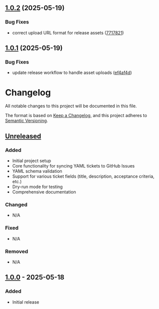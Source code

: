 ## [1.0.2](https://github.com/dodwmd/yaml-tickets-to-issues/compare/v1.0.1...v1.0.2) (2025-05-19)


### Bug Fixes

* correct upload URL format for release assets ([7717821](https://github.com/dodwmd/yaml-tickets-to-issues/commit/77178211dc6ff57c382e050d43a7c7a31dbc9976))

## [1.0.1](https://github.com/dodwmd/yaml-tickets-to-issues/compare/v1.0.0...v1.0.1) (2025-05-19)


### Bug Fixes

* update release workflow to handle asset uploads ([ef4af4d](https://github.com/dodwmd/yaml-tickets-to-issues/commit/ef4af4dc1a12fc1c3d6e967205cf460183604996))

# Changelog

All notable changes to this project will be documented in this file.

The format is based on [Keep a Changelog](https://keepachangelog.com/en/1.0.0/),
and this project adheres to [Semantic Versioning](https://semver.org/spec/v2.0.0.html).

## [Unreleased]

### Added
- Initial project setup
- Core functionality for syncing YAML tickets to GitHub Issues
- YAML schema validation
- Support for various ticket fields (title, description, acceptance criteria, etc.)
- Dry-run mode for testing
- Comprehensive documentation

### Changed
- N/A

### Fixed
- N/A

### Removed
- N/A

## [1.0.0] - 2025-05-18

### Added
- Initial release

[Unreleased]: https://github.com/dodwmd/yaml-tickets-to-issues/compare/v1.0.0...HEAD
[1.0.0]: https://github.com/dodwmd/yaml-tickets-to-issues/releases/tag/v1.0.0
